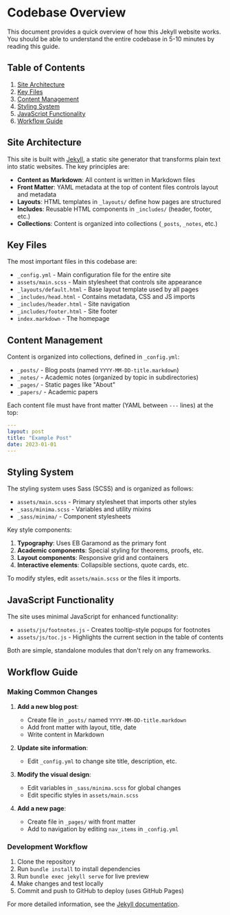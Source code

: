 # Codebase Overview

This document provides a quick overview of how this Jekyll website works. You should be able to understand the entire codebase in 5-10 minutes by reading this guide.

## Table of Contents

1. [Site Architecture](#site-architecture)
2. [Key Files](#key-files)
3. [Content Management](#content-management)
4. [Styling System](#styling-system)
5. [JavaScript Functionality](#javascript-functionality)
6. [Workflow Guide](#workflow-guide)

## Site Architecture

This site is built with [Jekyll](https://jekyllrb.com/), a static site generator that transforms plain text into static websites. The key principles are:

- **Content as Markdown**: All content is written in Markdown files
- **Front Matter**: YAML metadata at the top of content files controls layout and metadata
- **Layouts**: HTML templates in `_layouts/` define how pages are structured
- **Includes**: Reusable HTML components in `_includes/` (header, footer, etc.)
- **Collections**: Content is organized into collections (`_posts`, `_notes`, etc.)

## Key Files

The most important files in this codebase are:

- `_config.yml` - Main configuration file for the entire site
- `assets/main.scss` - Main stylesheet that controls site appearance
- `_layouts/default.html` - Base layout template used by all pages
- `_includes/head.html` - Contains metadata, CSS and JS imports
- `_includes/header.html` - Site navigation
- `_includes/footer.html` - Site footer
- `index.markdown` - The homepage

## Content Management

Content is organized into collections, defined in `_config.yml`:

- `_posts/` - Blog posts (named `YYYY-MM-DD-title.markdown`)
- `_notes/` - Academic notes (organized by topic in subdirectories)
- `_pages/` - Static pages like "About" 
- `_papers/` - Academic papers

Each content file must have front matter (YAML between `---` lines) at the top:

```yaml
---
layout: post
title: "Example Post"
date: 2023-01-01
---
```

## Styling System

The styling system uses Sass (SCSS) and is organized as follows:

- `assets/main.scss` - Primary stylesheet that imports other styles
- `_sass/minima.scss` - Variables and utility mixins 
- `_sass/minima/` - Component stylesheets

Key style components:

1. **Typography**: Uses EB Garamond as the primary font
2. **Academic components**: Special styling for theorems, proofs, etc.
3. **Layout components**: Responsive grid and containers
4. **Interactive elements**: Collapsible sections, quote cards, etc.

To modify styles, edit `assets/main.scss` or the files it imports.

## JavaScript Functionality

The site uses minimal JavaScript for enhanced functionality:

- `assets/js/footnotes.js` - Creates tooltip-style popups for footnotes
- `assets/js/toc.js` - Highlights the current section in the table of contents

Both are simple, standalone modules that don't rely on any frameworks.

## Workflow Guide

### Making Common Changes

1. **Add a new blog post**:
   - Create file in `_posts/` named `YYYY-MM-DD-title.markdown`
   - Add front matter with layout, title, date
   - Write content in Markdown

2. **Update site information**:
   - Edit `_config.yml` to change site title, description, etc.
   
3. **Modify the visual design**:
   - Edit variables in `_sass/minima.scss` for global changes
   - Edit specific styles in `assets/main.scss`

4. **Add a new page**:
   - Create file in `_pages/` with front matter
   - Add to navigation by editing `nav_items` in `_config.yml`

### Development Workflow

1. Clone the repository
2. Run `bundle install` to install dependencies
3. Run `bundle exec jekyll serve` for live preview
4. Make changes and test locally
5. Commit and push to GitHub to deploy (uses GitHub Pages)

For more detailed information, see the [Jekyll documentation](https://jekyllrb.com/docs/). 